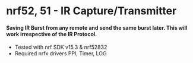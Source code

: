 # nrf52, 51 - IR Capture/Transmitter #

#### Saving IR Burst from any remote and send the same burst later. This will work irrespective of the IR Protocol. ####
  * Tested with nrf SDK v15.3 & nrf52832
  * Required nrfx drivers PPI, Timer, LOG


